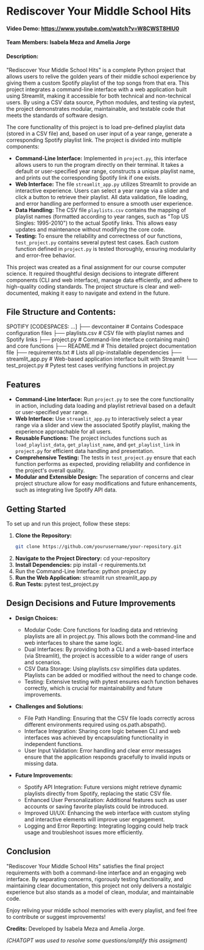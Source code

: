 # Rediscover Your Middle School Hits

#### Video Demo: https://www.youtube.com/watch?v=W8CWST8HlU0

#### Team Members: Isabela Meza and Amelia Jorge

#### Description:
"Rediscover Your Middle School Hits" is a complete Python project that allows users to relive the golden years of their middle school experience by giving them a custom Spotify playlist of the top songs from that era. This project integrates a command-line interface with a web application built using Streamlit, making it accessible for both technical and non-technical users. By using a CSV data source, Python modules, and testing via pytest, the project demonstrates modular, maintainable, and testable code that meets the standards of software design.

The core functionality of this project is to load pre-defined playlist data (stored in a CSV file) and, based on user input of a year range, generate a corresponding Spotify playlist link. The project is divided into multiple components:
- **Command-Line Interface:** Implemented in `project.py`, this interface allows users to run the program directly on their terminal. It takes a default or user-specified year range, constructs a unique playlist name, and prints out the corresponding Spotify link if one exists.
- **Web Interface:** The file `streamlit_app.py` utilizes Streamlit to provide an interactive experience. Users can select a year range via a slider and click a button to retrieve their playlist. All data validation, file loading, and error handling are performed to ensure a smooth user experience.
- **Data Handling:** The CSV file `playlists.csv` contains the mapping of playlist names (formatted according to year ranges, such as "Top US Singles: 1995-2010") to the actual Spotify links. This allows easy updates and maintenance without modifying the core code.
- **Testing:** To ensure the reliability and correctness of our functions, `test_project.py` contains several pytest test cases. Each custom function defined in `project.py` is tested thoroughly, ensuring modularity and error-free behavior.

This project was created as a final assignment for our course computer science. It required thoughtful design decisions to integrate different components (CLI and web interface), manage data efficiently, and adhere to high-quality coding standards. The project structure is clear and well-documented, making it easy to navigate and extend in the future.

## File Structure and Contents:
SPOTIFY [CODESPACES: ...]
├── devcontainer # Contains Codespace configuration files
├── playlists.csv # CSV file with playlist names and Spotify links
├── project.py # Command-line interface containing main() and core functions
├── README.md # This detailed project documentation file
├── requirements.txt # Lists all pip-installable dependencies
├── streamlit_app.py # Web-based application interface built with Streamlit
└── test_project.py # Pytest test cases verifying functions in project.py


## Features

- **Command-Line Interface:** Run `project.py` to see the core functionality in action, including data loading and playlist retrieval based on a default or user-specified year range.
- **Web Interface:** Use `streamlit_app.py` to interactively select a year range via a slider and view the associated Spotify playlist, making the experience approachable for all users.
- **Reusable Functions:** The project includes functions such as `load_playlist_data`, `get_playlist_name`, and `get_playlist_link` in `project.py` for efficient data handling and presentation.
- **Comprehensive Testing:** The tests in `test_project.py` ensure that each function performs as expected, providing reliability and confidence in the project's overall quality.
- **Modular and Extensible Design:** The separation of concerns and clear project structure allow for easy modifications and future enhancements, such as integrating live Spotify API data.

## Getting Started

To set up and run this project, follow these steps:

1. **Clone the Repository:**  
   ```bash
   git clone https://github.com/yourusername/your-repository.git
2. **Navigate to the Project Directory:**
    cd your-repository
3. **Install Dependencies:**
    pip install -r requirements.txt
4. Run the Command-Line Interface:
    python project.py
5. **Run the Web Application:**
    streamlit run streamlit_app.py
6. **Run Tests:**
    pytest test_project.py

## Design Decisions and Future Improvements

- **Design Choices:**
    - Modular Code: Core functions for loading data and retrieving playlists are all in project.py. This allows both the command-line and web interfaces to share the same logic.
    - Dual Interfaces: By providing both a CLI and a web-based interface (via Streamlit), the project is accessible to a wider range of users and scenarios.
    - CSV Data Storage: Using playlists.csv simplifies data updates. Playlists can be added or modified without the need to change code.
    - Testing: Extensive testing with pytest ensures each function behaves correctly, which is crucial for maintainability and future improvements.

- **Challenges and Solutions:**
    - File Path Handling: Ensuring that the CSV file loads correctly across different environments required using os.path.abspath().
    - Interface Integration: Sharing core logic between CLI and web interfaces was achieved by encapsulating functionality in independent functions.
    - User Input Validation: Error handling and clear error messages ensure that the application responds gracefully to invalid inputs or missing data.

- **Future Improvements:**
    - Spotify API Integration: Future versions might retrieve dynamic playlists directly from Spotify, replacing the static CSV file.
    - Enhanced User Personalization: Additional features such as user accounts or saving favorite playlists could be introduced.
    - Improved UI/UX: Enhancing the web interface with custom styling and interactive elements will improve user engagement.
    - Logging and Error Reporting: Integrating logging could help track usage and troubleshoot issues more efficiently.

## Conclusion

"Rediscover Your Middle School Hits" satisfies the final project requirements with both a command-line interface and an engaging web interface. By separating concerns, rigorously testing functionality, and maintaining clear documentation, this project not only delivers a nostalgic experience but also stands as a model of clean, modular, and maintainable code.

Enjoy reliving your middle school memories with every playlist, and feel free to contribute or suggest improvements!

****Credits:****
Developed by Isabela Meza and Amelia Jorge.

*(CHATGPT was used to resolve some questions/amplify this assigment)*